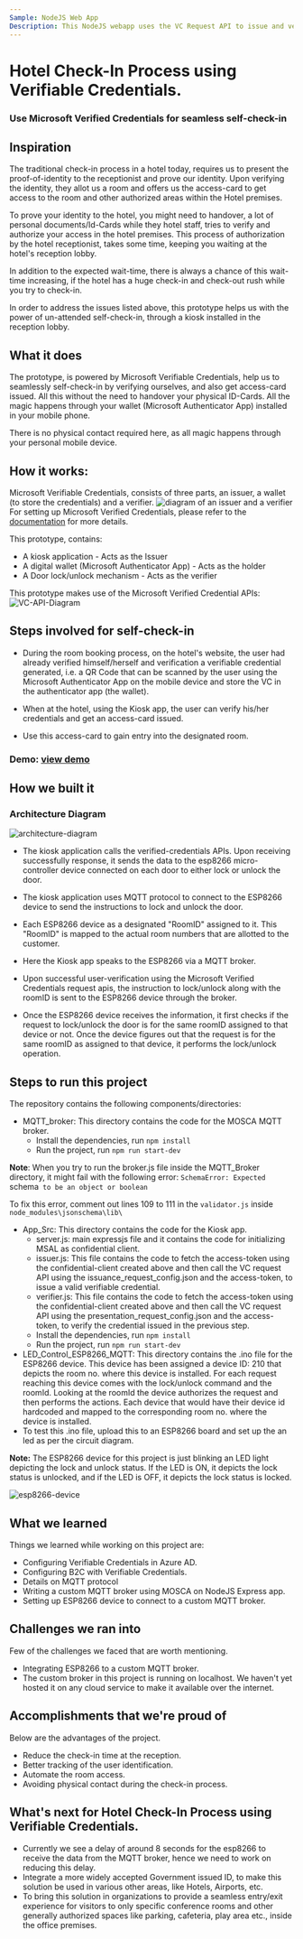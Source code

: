 ```yaml
---
Sample: NodeJS Web App
Description: This NodeJS webapp uses the VC Request API to issue and verify verifiable credentials with a credential contract which allows the VC Request API to pass in a payload for the Verifiable Credentials
---
```


# Hotel Check-In Process using Verifiable Credentials.

### Use Microsoft Verified Credentials for seamless self-check-in 

## Inspiration
The traditional check-in process in a hotel today, requires us to present the proof-of-identity to the receptionist and prove our identity. Upon verifying the identity, they allot us a room and offers us the access-card to get access to the room and other authorized areas within the Hotel premises. 

To prove your identity to the hotel, you might need to handover, a lot of personal documents/Id-Cards while they hotel staff, tries to verify and authorize your access in the hotel premises.
This process of authorization by the hotel receptionist, takes some time, keeping you waiting at the hotel's reception lobby. 

In addition to the expected wait-time, there is always a chance of this wait-time increasing, if the hotel has a huge check-in and check-out rush while you try to check-in.

In order to address the issues listed above, this prototype helps us with the power of un-attended self-check-in, through a kiosk installed in the reception lobby.

## What it does
The prototype, is powered by Microsoft Verifiable Credentials, help us to seamlessly self-check-in by verifying ourselves, and also get access-card issued. All this without the need to handover your physical ID-Cards. All the magic happens through your wallet (Microsoft Authenticator App) installed in your mobile phone.

There is no physical contact required here, as all magic happens through your personal mobile device.

## How it works:
Microsoft Verifiable Credentials, consists of three parts, an issuer, a wallet (to store the credentials) and a verifier.
![diagram of an issuer and a verifier](./ReadmeFiles/VC-1.png)
For setting up Microsoft Verified Credentials, please refer to the [documentation](https://aka.ms/didfordevs) for more details.

This prototype, contains:
- A kiosk application - Acts as the Issuer
- A digital wallet (Microsoft Authenticator App) - Acts as the holder
- A Door lock/unlock mechanism - Acts as the verifier

This prototype makes use of the Microsoft Verified Credential APIs:
![VC-API-Diagram](./ReadmeFiles/VC-API-Call.png)

## Steps involved for self-check-in
- During the room booking process, on the hotel's website, the user had already verified himself/herself and verification a verifiable credential generated, i.e. a QR Code that can be scanned by the user using the Microsoft Authenticator App on the mobile device and store the VC in the authenticator app (the wallet).

- When at the hotel, using the Kiosk app, the user can verify his/her credentials and get an access-card issued.

- Use this access-card to gain entry into the designated room.

### Demo: [view demo](https://1429-49-207-197-251.ngrok.io/)

## How we built it

### Architecture Diagram

![architecture-diagram](./ReadmeFiles/Architecture-Diagram.png)

- The kiosk application calls the verified-credentials APIs. Upon receiving successfully response, it sends the data to the esp8266 micro-controller device connected on each door to either lock or unlock the door.

- The kiosk application uses MQTT protocol to connect to the ESP8266 device to send the instructions to lock and unlock the door.

- Each ESP8266 device as a designated "RoomID" assigned to it. This "RoomID" is mapped to the actual room numbers that are allotted to the customer.

- Here the Kiosk app speaks to the ESP8266 via a MQTT broker.

- Upon successful user-verification using the Microsoft Verified Credentials request apis, the instruction to lock/unlock along with the roomID is sent to the ESP8266 device through the broker.

- Once the ESP8266 device receives the information, it first checks if the request to lock/unlock the door is for the same roomID assigned to that device or not. Once the device figures out that the request is for the same roomID as assigned to that device, it performs the lock/unlock operation.

## Steps to run this project
The repository contains the following components/directories:
- MQTT_broker: This directory contains the code for the MOSCA MQTT broker.
    - Install the dependencies, run `npm install`
    - Run the project, run `npm run start-dev`

**Note**: When you try to run the broker.js file inside the MQTT_Broker directory, it might fail with the following error:
`SchemaError: Expected `schema` to be an object or boolean`

To fix this error, comment out lines 109 to 111 in the `validator.js` inside `node_modules\jsonschema\lib\`


- App_Src: This directory contains the code for the Kiosk app.
    - server.js: main expressjs file and it contains the code for initializing MSAL as confidential client.
    - issuer.js:  This file contains the code to fetch the access-token using the confidential-client created above and then call the VC request API using the issuance_request_config.json and the access-token, to issue a valid verifiable credential.
    - verifier.js: This file contains the code to fetch the access-token using the confidential-client created above and then call the VC request API using the presentation_request_config.json and the access-token, to verify the credential issued in the previous step.
    - Install the dependencies, run `npm install`
    - Run the project, run `npm run start-dev`
- LED_Control_ESP8266_MQTT: This directory contains the .ino file for the ESP8266 device. This device has been assigned a device ID: 210 that depicts the room no. where this device is installed. For each request reaching this device comes with the lock/unlock command and the roomId. Looking at the roomId the device authorizes the request and then performs the actions. Each device that would have their device id hardcoded and mapped to the corresponding room no. where the device is installed.
- To test this .ino file, upload this to an ESP8266 board and set up the an led as per the circuit diagram.

**Note:** The ESP8266 device for this project is just blinking an LED light depicting the lock and unlock status. If the LED is ON, it depicts the lock status is unlocked, and if the LED is OFF, it depicts the lock status is locked.

![esp8266-device](./ReadmeFiles/ESP8266-Door-Lock-Device.png)

## What we learned
Things we learned while working on this project are:
- Configuring Verifiable Credentials in Azure AD.
- Configuring B2C with Verifiable Credentials.
- Details on MQTT protocol
- Writing a custom MQTT broker using MOSCA on NodeJS Express app.
- Setting up ESP8266 device to connect to a custom MQTT broker.

## Challenges we ran into
Few of the challenges we faced that are worth mentioning.
- Integrating ESP8266 to a custom MQTT broker.
- The custom broker in this project is running on localhost. We haven't yet hosted it on any cloud service to make it available over the internet.

## Accomplishments that we're proud of
Below are the advantages of the project.

- Reduce the check-in time at the reception.
- Better tracking of the user identification.
- Automate the room access.
- Avoiding physical contact during the check-in process.

## What's next for Hotel Check-In Process using Verifiable Credentials.

- Currently we see a delay of around 8 seconds for the esp8266 to receive the data from the MQTT broker, hence we need to work on reducing this delay.
- Integrate a more widely accepted Government issued ID, to make this solution be used in various other areas, like Hotels, Airports, etc.
- To bring this solution in organizations to provide a seamless entry/exit experience for visitors to only specific conference rooms and other generally authorized spaces like parking, cafeteria, play area etc., inside the office premises.